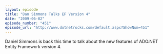 ```yaml
---
layout: episode
title: "Dan Simmons Talks EF Version 4"
date: "2009-06-02"
episode_number: "451"
episode_url: "http://www.dotnetrocks.com/default.aspx?ShowNum=451"
---
```


Daniel Simmons is back this time to talk about the new features of ADO.NET Entity Framework version 4.
